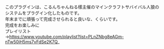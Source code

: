 <br>このプラグインは、こるんちゃんねる樣主催のマインクラフトサバイバル人狼のシステムをプラグイン化したものです。
<br>年末までに頑張って完成させられると良いな、くらいです。
<br>完成をお楽しみに
<br>プレイリスト
<br>→https://www.youtube.com/playlist?list=PLnZNbg8eAGm-nTw50iH5ms7vFdSe2K7Q_
